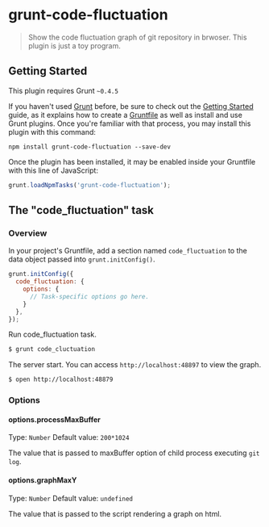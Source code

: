 # grunt-code-fluctuation

> Show the code fluctuation graph of git repository in brwoser. This plugin is just a toy program.

## Getting Started
This plugin requires Grunt `~0.4.5`

If you haven't used [Grunt](http://gruntjs.com/) before, be sure to check out the [Getting Started](http://gruntjs.com/getting-started) guide, as it explains how to create a [Gruntfile](http://gruntjs.com/sample-gruntfile) as well as install and use Grunt plugins. Once you're familiar with that process, you may install this plugin with this command:

```shell
npm install grunt-code-fluctuation --save-dev
```

Once the plugin has been installed, it may be enabled inside your Gruntfile with this line of JavaScript:

```js
grunt.loadNpmTasks('grunt-code-fluctuation');
```

## The "code_fluctuation" task

### Overview
In your project's Gruntfile, add a section named `code_fluctuation` to the data object passed into `grunt.initConfig()`.

```js
grunt.initConfig({
  code_fluctuation: {
    options: {
      // Task-specific options go here.
    }
  },
});
```

Run code_fluctuation task.

```bash
$ grunt code_cluctuation
```

The server start. You can access `http://localhost:48897` to view the graph.

```bash
$ open http://localhost:48879
```

### Options

#### options.processMaxBuffer
Type: `Number`
Default value: `200*1024`

The value that is passed to maxBuffer option of child process executing `git log`.

#### options.graphMaxY
Type: `Number`
Default value: `undefined`

The value that is passed to the script rendering a graph on html.
